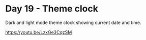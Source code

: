# Day 19 - Theme clock

Dark and light mode theme clock showing current date and time.

https://youtu.be/LzxGe3CqzSM
